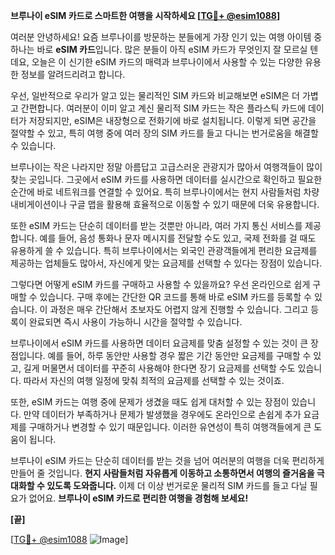 **브루나이 eSIM 카드로 스마트한 여행을 시작하세요 [[TG💪+ @esim1088](https://t.me/s/esim1088)]**

여러분 안녕하세요! 요즘 브루나이를 방문하는 분들에게 가장 인기 있는 여행 아이템 중 하나는 바로 **eSIM 카드**입니다. 많은 분들이 아직 eSIM 카드가 무엇인지 잘 모르실 텐데요, 오늘은 이 신기한 eSIM 카드의 매력과 브루나이에서 사용할 수 있는 다양한 유용한 정보를 알려드리려고 합니다.

우선, 일반적으로 우리가 알고 있는 물리적인 SIM 카드와 비교해보면 eSIM은 더 가볍고 간편합니다. 여러분이 이미 알고 계신 물리적 SIM 카드는 작은 플라스틱 카드에 데이터가 저장되지만, eSIM은 내장형으로 전화기에 바로 설치됩니다. 이렇게 되면 공간을 절약할 수 있고, 특히 여행 중에 여러 장의 SIM 카드를 들고 다니는 번거로움을 해결할 수 있습니다. 

브루나이는 작은 나라지만 정말 아름답고 고급스러운 관광지가 많아서 여행객들이 많이 찾는 곳입니다. 그곳에서 eSIM 카드를 사용하면 데이터를 실시간으로 확인하고 필요한 순간에 바로 네트워크를 연결할 수 있어요. 특히 브루나이에서는 현지 사람들처럼 차량 내비게이션이나 구글 맵을 활용해 효율적으로 이동할 수 있기 때문에 더욱 유용합니다.

또한 eSIM 카드는 단순히 데이터를 받는 것뿐만 아니라, 여러 가지 통신 서비스를 제공합니다. 예를 들어, 음성 통화나 문자 메시지를 전달할 수도 있고, 국제 전화를 걸 때도 유용하게 쓸 수 있습니다. 특히 브루나이에서는 외국인 관광객들에게 편리한 요금제를 제공하는 업체들도 많아서, 자신에게 맞는 요금제를 선택할 수 있다는 장점이 있습니다.

그렇다면 어떻게 eSIM 카드를 구매하고 사용할 수 있을까요? 우선 온라인으로 쉽게 구매할 수 있습니다. 구매 후에는 간단한 QR 코드를 통해 바로 eSIM 카드를 등록할 수 있습니다. 이 과정은 매우 간단해서 초보자도 어렵지 않게 진행할 수 있습니다. 그리고 등록이 완료되면 즉시 사용이 가능하니 시간을 절약할 수 있습니다.

브루나이에서 eSIM 카드를 사용하면 데이터 요금제를 맞춤 설정할 수 있는 것이 큰 장점입니다. 예를 들어, 하루 동안만 사용할 경우 짧은 기간 동안만 요금제를 구매할 수 있고, 길게 머물면서 데이터를 꾸준히 사용해야 한다면 장기 요금제를 선택할 수도 있습니다. 따라서 자신의 여행 일정에 맞춰 최적의 요금제를 선택할 수 있는 것이죠.

또한, eSIM 카드는 여행 중에 문제가 생겼을 때도 쉽게 대처할 수 있는 장점이 있습니다. 만약 데이터가 부족하거나 문제가 발생했을 경우에도 온라인으로 손쉽게 추가 요금제를 구매하거나 변경할 수 있기 때문입니다. 이러한 유연성이 특히 여행객들에게 큰 도움이 됩니다.

브루나이 eSIM 카드는 단순히 데이터를 받는 것을 넘어 여러분의 여행을 더욱 편리하게 만들어 줄 것입니다. **현지 사람들처럼 자유롭게 이동하고 소통하면서 여행의 즐거움을 극대화할 수 있도록 도와줍니다.** 이제 더 이상 번거로운 물리적 SIM 카드를 들고 다닐 필요가 없어요. **브루나이 eSIM 카드로 편리한 여행을 경험해 보세요!**

**[끝]**

[[TG💪+ @esim1088](https://t.me/s/esim1088) ![Image](https://i.postimg.cc/Y0z9fWf4/image.png)]